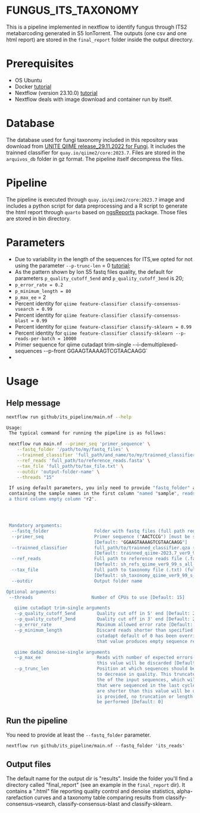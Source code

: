 # FUNGUS_ITS_TAXONOMY
This is a pipeline implemented in nextflow to identify fungus through ITS2 metabarcoding generated in S5 IonTorrent. The outputs (one csv and one html report) are stored in the `final_report` folder inside the output directory.

# Prerequisites
* OS Ubuntu
* Docker [tutorial](https://docs.docker.com/engine/install/ubuntu/)
* Nextflow (version 23.10.0) [tutorial](https://www.nextflow.io/docs/latest/getstarted.html)
* Nextflow deals with image download and container run by itself.

# Database
The database used for fungi taxonomy included in this repository was download from [UNITE QIIME release_29.11.2022 for Fungi](https://dx.doi.org/10.15156/BIO/2483915). It includes the trainned classifier for `quay.io/qiime2/core:2023.7`.
Files are stored in the `arquivos_db` folder in gz format. The pipeline itself decompress the files.

# Pipeline
The pipeline is executed through `quay.io/qiime2/core:2023.7` image and includes a python script for data preprocessing and a R script to generate the html report through `quarto` based on
[ngsReports](https://github.com/smped/ngsReports) package. Those files are stored in bin directory.

# Parameters
* Due to variability in the length of the sequences for ITS,we opted for not using the parameter `--p-trunc-len` = 0 [tutorial](https://benjjneb.github.io/dada2/ITS_workflow.html);
* As the pattern shown by Ion S5 fastq files quality, the default for parameters `p_quality_cutoff_5end` and `p_quality_cutoff_3end` is 20;
* `p_error_rate = 0.2`
* `p_minimum_length = 80`
* `p_max_ee` = 2
* Percent identity for `qiime feature-classifier classify-consensus-vsearch = 0.99`
* Percent identity for `qiime feature-classifier classify-consensus-blast = 0.99`
* Percent identity for `qiime feature-classifier classify-sklearn = 0.99`
* Percent identity for `qiime feature-classifier classify-sklearn --p-reads-per-batch = 10000`
* Primer sequence for qiime cutadapt trim-single --i-demultiplexed-sequences --p-front GGAAGTAAAAGTCGTAACAAGG`
* 

# Usage
## Help message
```bash
nextflow run github/its_pipeline/main.nf --help

Usage:
 The typical command for running the pipeline is as follows:

 nextflow run main.nf --primer_seq 'primer_sequence' \
 	--fastq_folder '/path/to/my/fastq_files' \
 	--trainned_classifier 'full_path/and_name/to/my/trainned_classifier' \
 	--ref_reads 'full_path/to/reference_reads.fasta' \
 	--tax_file 'full_path/to/tax_file.txt' \
 	--outdir 'output-folder-name' \
 	--threads "15"

 If using default parameters, you inly need to provide "fastq_folder" and a csv file (named samplesheet.csv)
 containing the sample names in the first column "named "sample", reads1 in the second column named "r1" and
 a third column empty column "r2".




 Mandatory arguments:
  --fastq_folder                 Folder with fastq files (full path required)
  --primer_seq                   Primer sequence ("AACTCCG") [must be surrounded with quotes]
                                 [Default: "GGAAGTAAAAGTCGTAACAAGG"]
  --trainned_classifier          full_path/to/trainned_classifier.qza (full path required)
                                 [Default: trainned_qiime-2023.7_ver9_99_s_all_29.11.2022_dev.qza.gz]
  --ref_reads                    Full path to reference reads file (.fasta) (full path required)
                                 [Default: sh_refs_qiime_ver9_99_s_all_29.11.2022_dev.fasta.gz]
  --tax_file                     Full path to taxonomy file (.txt) (full path required)
                                 [Default: sh_taxonomy_qiime_ver9_99_s_all_29.11.2022_dev.txt.gz]
  --outdir                       Output folder name

Optional arguments:
 --threads                      Number of CPUs to use [Default: 15]

   qiime cutadapt trim-single arguments
   --p_quality_cutoff_5end        Quality cut off in 5' end [Default: 20]
   --p_quality_cutoff_3end        Quality cut off in 3' end [Default: 20]
   --p_error_rate                 Maximum allowed error rate [Default: 0.2]
   --p_minimum_length             Discard reads shorter than specified value. Note, the 
                                  cutadapt default of 0 has been overridden, because
                                  that value produces empty sequence records [Default: 80]

   qiime dada2 denoise-single arguments
   --p_max_ee                     Reads with number of expected errors higher than
                                  this value will be discarded [Default: 2] 
   --p_trunc_len                  Position at which sequences should be truncated due
                                  to decrease in quality. This truncates the 3' end of
                                  the of the input sequences, which will be the bases
                                  that were sequenced in the last cycles. Reads that
                                  are shorter than this value will be discarded. If 0
                                  is provided, no truncation or length filtering will
                                  be performed [Default: 0]
```
## Run the pipeline
You need to provide at least the `--fastq_folder` parameter.

`nextflow run github/its_pipeline/main.nf --fastq_folder 'its_reads'`

## Output files
The default name for the output dir is "results". Inside the folder you'll find a directory called "final_report" (see an example in the `final_report` dir). It contains a ".html" file reporting quality control and denoise statistics,
alpha-rarefaction curves and a taxonomy table comparing results from classify-consensus-vsearch, classify-consensus-blast and classify-sklearn.
